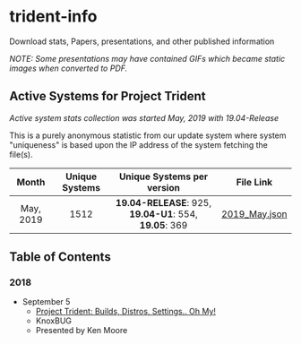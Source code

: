 # trident-info
Download stats, Papers, presentations, and other published information

*NOTE: Some presentations may have contained GIFs which became static images when converted to PDF.*

## Active Systems for Project Trident 
*Active system stats collection was started May, 2019 with 19.04-Release*

This is a purely anonymous statistic from our update system where system "uniqueness" is based upon the IP address of the system fetching the file(s).

| Month | Unique Systems | Unique Systems per version | File Link |
| :---: | :---: | :---: | :---: |
| May, 2019 | 1512 | **19.04-RELEASE**: 925, **19.04-U1**: 554, **19.05**: 369 | [2019_May.json](https://github.com/project-trident/trident-info/blob/master/monthly-stats/2019_May.json)

## Table of Contents
### 2018
* September 5
   * [Project Trident: Builds, Distros, Settings.. Oh My!](https://github.com/project-trident/trident-info/blob/master/2018_08_05-KnoxBUG-buids-distros-settings.pdf)
   * KnoxBUG
   * Presented by Ken Moore
